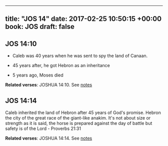 
---
title: "JOS 14"
date: 2017-02-25 10:50:15 +00:00
book: JOS
draft: false
---

## JOS 14:10

- Caleb was 40 years when he was sent to spy the land of Canaan.

- 45 years after, he got Hebron as an inheritance 
- 5 years ago, Moses died

**Related verses**: JOSHUA 14:10. See [notes](https://my.bible.com/notes/2578354566320612227)


## JOS 14:14

Caleb inherited the land of Hebron after 45 years of God's promise. Hebron the city of the great race of the giant-like anakim. It's not about size or strength as it is said, the horse is prepared against the day of battle but safety is of the Lord - Proverbs 21:31

**Related verses**: JOSHUA 14:14. See [notes](https://my.bible.com/notes/2573746191007998177)

